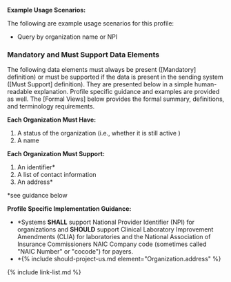 
**Example Usage Scenarios:**

The following are example usage scenarios for this profile:

-   Query by organization name or NPI


### Mandatory and Must Support Data Elements


The following data elements must always be present ([Mandatory] definition) or must be supported if the data is present in the sending system ([Must Support] definition). They are presented below in a simple human-readable explanation. Profile specific guidance and examples are provided as well. The [Formal Views] below provides the formal summary, definitions, and terminology requirements.  

**Each Organization Must Have:**

1. A status of the organization (i.e., whether it is still active )
1. A name


**Each Organization Must Support:**

1. An identifier*
1. A list of contact information
1. An address*

*see guidance below

**Profile Specific Implementation Guidance:**

- \*Systems **SHALL** support National Provider Identifier (NPI) for organizations
  and **SHOULD** support Clinical Laboratory Improvement Amendments (CLIA) for laboratories and the National Association of Insurance Commissioners NAIC Company code (sometimes called "NAIC Number" or "cocode") for payers.
- \*{% include should-project-us.md element="Organization.address" %}

{% include link-list.md %}
